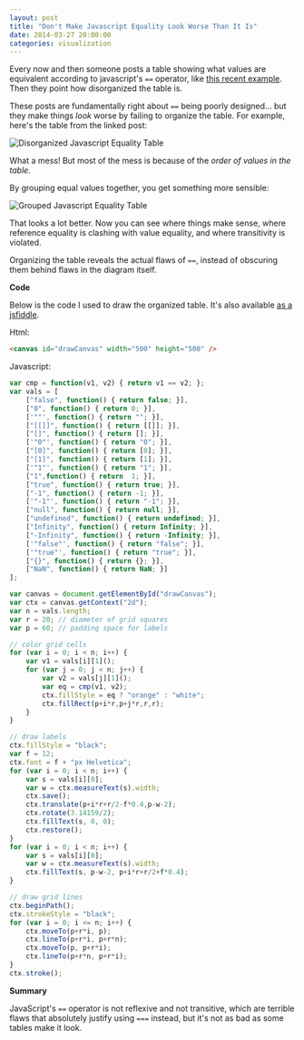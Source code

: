 ```yaml
---
layout: post
title: "Don't Make Javascript Equality Look Worse Than It Is"
date: 2014-03-27 20:00:00
categories: visualization
---
```


Every now and then someone posts a table showing what values are equivalent according to javascript's `==` operator, like [this recent example](http://dorey.github.io/JavaScript-Equality-Table/). Then they point how disorganized the table is.

These posts are fundamentally right about `==` being poorly designed... but they make things *look* worse by failing to organize the table. For example, here's the table from the linked post:

![Disorganized Javascript Equality Table](http://i.imgur.com/yBaLYao.png)

What a mess! But most of the mess is because of the *order of values in the table*.

By grouping equal values together, you get something more sensible:

![Grouped Javascript Equality Table](http://i.imgur.com/MIX9Uy5.png)

That looks a lot better. Now you can see where things make sense, where reference equality is clashing with value equality, and where transitivity is violated.

Organizing the table reveals the actual flaws of `==`, instead of obscuring them behind flaws in the diagram itself.

**Code**

Below is the code I used to draw the organized table. It's also available [as a jsfiddle](http://jsfiddle.net/G943v/1/).

Html:

```html
<canvas id="drawCanvas" width="500" height="500" />
```

Javascript:

```javascript
var cmp = function(v1, v2) { return v1 == v2; };
var vals = [
    ["false", function() { return false; }], 
    ["0", function() { return 0; }],
    ['""', function() { return ""; }],
    ["[[]]", function() { return [[]]; }], 
    ["[]", function() { return []; }], 
    ['"0"', function() { return "0"; }], 
    ["[0]", function() { return [0]; }], 
    ["[1]", function() { return [1]; }],
    ['"1"', function() { return "1"; }],
    ["1",function() { return  1; }],
    ["true", function() { return true; }],
    ["-1", function() { return -1; }],
    ['"-1"', function() { return "-1"; }],
    ["null", function() { return null; }],
    ["undefined", function() { return undefined; }],
    ["Infinity", function() { return Infinity; }],
    ["-Infinity", function() { return -Infinity; }],
    ['"false"', function() { return "false"; }],
    ['"true"', function() { return "true"; }],
    ["{}", function() { return {}; }], 
    ["NaN", function() { return NaN; }]
];

var canvas = document.getElementById("drawCanvas");
var ctx = canvas.getContext("2d");
var n = vals.length;
var r = 20; // diameter of grid squares
var p = 60; // padding space for labels

// color grid cells
for (var i = 0; i < n; i++) {
    var v1 = vals[i][1]();
    for (var j = 0; j < n; j++) {
        var v2 = vals[j][1]();
        var eq = cmp(v1, v2);
        ctx.fillStyle = eq ? "orange" : "white";
        ctx.fillRect(p+i*r,p+j*r,r,r);
    }
}

// draw labels
ctx.fillStyle = "black";
var f = 12;
ctx.font = f + "px Helvetica";
for (var i = 0; i < n; i++) {
    var s = vals[i][0];
    var w = ctx.measureText(s).width;
    ctx.save();
    ctx.translate(p+i*r+r/2-f*0.4,p-w-2);
    ctx.rotate(3.14159/2);
    ctx.fillText(s, 0, 0);
    ctx.restore();
}
for (var i = 0; i < n; i++) {
    var s = vals[i][0];
    var w = ctx.measureText(s).width;
    ctx.fillText(s, p-w-2, p+i*r+r/2+f*0.4);
}

// draw grid lines
ctx.beginPath();
ctx.strokeStyle = "black";
for (var i = 0; i <= n; i++) {
    ctx.moveTo(p+r*i, p);
    ctx.lineTo(p+r*i, p+r*n);
    ctx.moveTo(p, p+r*i);
    ctx.lineTo(p+r*n, p+r*i);
}
ctx.stroke();
```

**Summary**

JavaScript's `==` operator is not reflexive and not transitive, which are terrible flaws that absolutely justify using `===` instead, but it's not as bad as some tables make it look.
